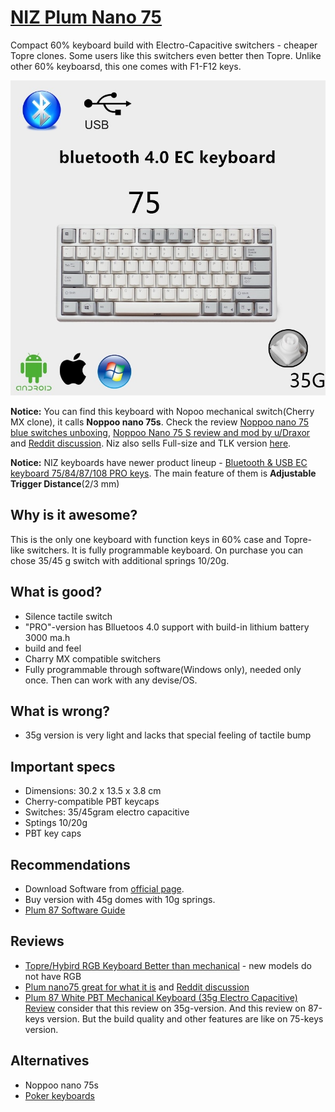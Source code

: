 # [NIZ Plum Nano 75](https://www.nizkeyboard.com/product/plum-75-keys-35g45g-electro-capacitive-keyboard-non-rgb/)

Compact 60% keyboard build with Electro-Capacitive switchers - cheaper Topre clones. Some users like this switchers even better then Topre. Unlike other 60% keyboarsd, this one comes with F1-F12 keys.

![img](plum_nano_75.jpg?style=centerme)

**Notice:** You can find this keyboard with Nopoo mechanical switch(Cherry MX clone), it calls **Noppoo nano 75s**. Check the review [Noppoo nano 75 blue switches unboxing](https://youtu.be/KPTsWnAShDQ), [Noppoo Nano 75 S review and mod by u/Draxor](https://imgur.com/a/UV0Eg) and [Reddit discussion](https://www.reddit.com/r/MechanicalKeyboards/comments/3lqkxn/review_noppoo_nano_75_s_now_with_more_clear_and/). Niz also sells Full-size and TLK version [here](https://www.nizkeyboard.com/product/pre-ordernew-arrival-bluetooth-usb-ec-keyboard-758487108keys/).

**Notice:** NIZ keyboards have newer product lineup  - [Bluetooth & USB EC keyboard 75/84/87/108 PRO keys](https://www.nizkeyboard.com/product/pre-ordernew-arrival-bluetooth-usb-ec-keyboard-758487108keys/). The main feature of them is **Adjustable Trigger Distance**(2/3 mm)

## Why is it awesome?
This is the only one keyboard with function keys in 60% case and Topre-like switchers.
It is fully programmable keyboard. On purchase you can chose 35/45 g switch with additional springs 10/20g.

## What is good?
- Silence tactile switch
- "PRO"-version has Blluetoos 4.0 support with build-in lithium battery  3000 ma.h
- build and feel
- Charry MX compatible switchers
- Fully programmable through software(Windows only), needed only once. Then can work with any devise/OS.

## What is wrong?
- 35g version is very light and lacks that special feeling of tactile bump

## Important specs
- Dimensions: 30.2 x 13.5 x 3.8 cm
- Cherry-compatible PBT keycaps
- Switches: 35/45gram electro capacitive
- Sptings 10/20g
- PBT key caps

## Recommendations
- Download Software from [official page](https://www.nizkeyboard.com/download/).
- Buy version with 45g domes with 10g springs.
- [Plum 87 Software Guide](https://youtu.be/DSyvOT9KkVo)

## Reviews
- [Topre/Hybird RGB Keyboard Better than mechanical](https://youtu.be/MBdHF2abKZg) - new models do not have RGB
- [Plum nano75 great for what it is](https://imgur.com/gallery/tfSik) and [Reddit discussion](https://www.reddit.com/r/MechanicalKeyboards/comments/50vnpu/plum_nano75_great_for_what_it_is/)
- [Plum 87 White PBT Mechanical Keyboard (35g Electro Capacitive) Review](https://youtu.be/ZMfrenMCdT0) consider that this review on 35g-version. And this review on 87-keys version. But the build quality and other features are like on 75-keys version.

## Alternatives
- Noppoo nano 75s
- [Poker keyboards](../poker/README.md)
